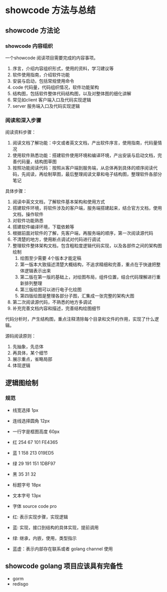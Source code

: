 <!-- ---
title: showcode 方法与总结
date: 2020-03-13 14:31:32
category: showcode
--- -->

# showcode 方法与总结

## showcode 方法论

### showcode 内容组织

一个showcode 阅读项目需要完成的内容事项。

1. 序言，介绍内容组织形式，使用的资料，学习建议等
2. 软件使用指南，介绍软件功能
3. 安装与启动，包括常规使用命令
4. code 代码量，代码组织情况，软件功能架构
5. 结构图，包括软件整体代码结构图，以及对整体图的细化讲解
6. 常见如client 客户端入口及代码实现逻辑
7. server 服务端入口及代码实现逻辑


### 阅读和深入步骤

阅读资料步骤：

1. 阅读文档了解功能：中文或者英文文档，产出软件序言，使用指南，代码量情况
2. 使用软件熟悉功能：搭建软件使用环境和编译环境，产出安装与启动文档，完善代码量，结构图草图
3. 按照功能阅读代码：按照从客户端到服务端，从总体再到具体的顺序阅读代码，先阅读，再绘制草图，最后整理阅读文章和电子结构图，整理软件各部分笔记

具体步骤：

1. 阅读中英文文档，了解软件基本架构和使用方式
2. 搭建软件环境，将软件涉及的客户端，服务端搭建起来，结合官方文档，使用文档，操作软件
3. 对软件功能熟悉
4. 搭建软件编译环境，下载依赖等
5. 根据前面对软件的了解，先客户端，再服务端的顺序，第一次阅读源代码
6. 不清楚的地方，使用断点调试对代码进行调试
7. 整理软件整体架构文档，包含粗粒度逻辑代码实现，以及各部件之间的架构图绘制
   1. 绘图至少需要 4个版本才能定稿
   2. 第一版本大致描述清楚大概结构，不追求精细和完善，重点在于快速把整体逻辑表示出来
   3. 第二版在第一版的基础上，对绘图布局，组件位置，结合代码理解进行重新排列整理
   4. 第三版绘图可以进行电子化绘图
   5. 第四版绘图是整理各部分子图，汇集成一张完整的架构大图
8. 第二次阅读源代码，不熟悉的地方多调试
9.  补充完善文档内容和描述，完善结构绘图细节

代码分析时，产生结构图，重点注释清除每个目录和文件的作用，实现了什么逻辑。

源码阅读原则：
1. 先抽象，先总体
2. 再具体，某个细节
3. 展示重点，省略局部
4. 体现逻辑

## 逻辑图绘制

### 规范

- 线宽选择 1px
- 连线选择圆角 12px
- 一行字是框图高度 60px
- 红 254 67 101 FE4365
- 蓝 1 158 213  019ED5
- 绿 29 191 151 1DBF97
- 黑 35 31 32
- 标题字号 18px
- 文本字号 13px
- 字体 source code pro

- 红: 表示实现步骤，实现逻辑
- 蓝: 实现，接口到结构的具体实现，提前调用
- 绿: 继承，内嵌，使用，类型指示
- 蓝虚：表示内部存在联系或者 golang channel 使用

## showcode golang 项目应该具有完备性
  
- gorm
- redisgo
